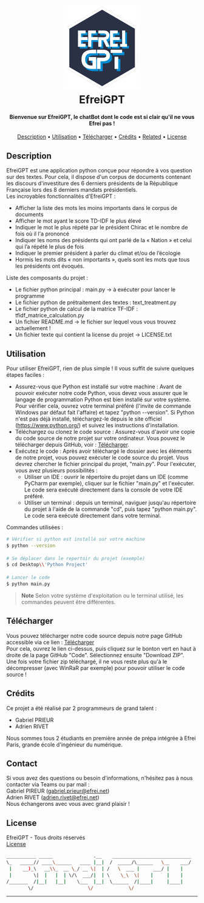 <h1 align="center">
  <br>
  <a><img src="images\\logo.png" alt="Markdownify" width="200"></a>
  <br>
  EfreiGPT
  <br>
</h1>

<h4 align="center">Bienvenue sur EfreiGPT, le chatBot dont le code est si clair qu'il ne vous Efrei pas !</h4>

<p align="center">
  <a href="#description">Description</a> •
  <a href="#utilisation">Utilisation</a> •
  <a href="#télécharger">Télécharger</a> •
  <a href="#crédits">Crédits</a> •
  <a href="#related">Related</a> •
  <a href="#license">License</a>
</p>

## Description

EfreiGPT est une  application python conçue pour répondre à vos question sur des textes. Pour cela, il dispose d'un corpus de documents contenant les discours d'investiture des 6 derniers présidents de la République Française lors des 8 derniers mandats présidentiels.
<br>Les incroyables fonctionnalités d'EfreiGPT :
- Afficher la liste des mots les moins importants dans le corpus de documents
- Afficher le mot ayant le score TD-IDF le plus élevé 
- Indiquer le mot le plus répété par le président Chirac et le nombre de fois où il l'a prononcé
- Indiquer les noms des présidents qui ont parlé de la « Nation » et celui qui l’a répété le plus de
fois 
- Indiquer le premier président à parler du climat et/ou de l’écologie 
- Hormis les mots dits « non importants », quels sont les mots que tous les présidents ont évoqués.

Liste des composants du projet :
- Le fichier python principal : main.py -> à exécuter pour lancer le programme
- Le fichier python de prétraitement des textes : text_treatment.py
- Le fichier python de calcul de la matrice TF-IDF : tfidf_matrice_calculation.py
- Un fichier README.md -> le fichier sur lequel vous vous trouvez actuellement !
- Un fichier texte qui contient la license du projet -> LICENSE.txt 


## Utilisation

Pour utiliser EfreiGPT, rien de plus simple ! Il vous suffit de suivre quelques étapes faciles :
- Assurez-vous que Python est installé sur votre machine : Avant de pouvoir exécuter notre code Python, vous devez vous assurer que le langage de programmation Python est bien installé sur votre système. Pour vérifier cela, ouvrez votre terminal préféré (l'invite de commande Windows par défaut fait l'affaire) et tapez "python --version". Si Python n'est pas déjà installé, téléchargez-le depuis le site officiel (https://www.python.org/) et suivez les instructions d'installation.
- Téléchargez ou clonez le code source : Assurez-vous d'avoir une copie du code source de notre projet sur votre ordinateur. Vous pouvez le télécharger depuis GitHub, voir : <a href="#télécharger">Télécharger</a>.
- Exécutez le code : Après avoir téléchargé le dossier avec les éléments de notre projet, vous pouvez exécuter le code source du projet. Vous devrez chercher le fichier principal du projet, "main.py". Pour l'exécuter, vous avez plusieurs possibilités :
    - Utiliser un IDE : ouvrir le répertoire du projet dans un IDE (comme PyCharm par exemple), cliquer sur le fichier "main.py" et l'exécuter. Le code sera exécuté directement dans la console de votre IDE préféré.
    - Utiliser un terminal : depuis un terminal, naviguer jusqu'au répertoire du projet à l'aide de la commande "cd", puis tapez "python main.py". Le code sera exécuté directement dans votre terminal.

Commandes utilisées :

```bash
# Vérifier si python est installé sur votre machine
$ python --version

# Se déplacer dans le repertoir du projet (exemple)
$ cd Desktop\\'Python Project'

# Lancer le code
$ python main.py
```

> **Note**
> Selon votre système d'exploitation ou le terminal utilisé, les commandes peuvent être différentes.


## Télécharger

Vous pouvez télécharger notre code source depuis notre page GitHub accessible via ce lien : [Télécharger](https://github.com/Adri1-rvt/pychatbot-prieur-rivet-f) 
<br>Pour cela, ouvrez le lien ci-dessus, puis cliquez sur le bonton vert en haut à droite de la page GitHub "Code". 
Sélectionnez ensuite "Download ZIP". <br>Une fois votre fichier zip téléchargé, il ne vous reste plus qu'à le décompresser (avec WinRaR par exemple) pour pouvoir utiliser le code source !


## Crédits

Ce projet a été réalisé par 2 programmeurs de grand talent :
- Gabriel PRIEUR
- Adrien RIVET

Nous sommes tous 2 étudiants en première année de prépa intégrée à Efrei Paris, grande école d'ingénieur du numérique.

## Contact
Si vous avez des questions ou besoin d'informations, n'hésitez pas à nous contacter via Teams ou par mail :<br>
Gabriel PIREUR (gabriel.prieur@efrei.net)<br>
Adrien RIVET (adrien.rivet@efrei.net)<br>
Nous échangerons avec vous avec grand plaisir !

## License

EfreiGPT - Tous droits réservés<br>
<a href="LICENSE.txt">License</a> 

```bash
___________ _____               .__    _____________________________
\_   _____// ____\______   ____ |__|  /  _____/\______   \__    ___/
 |    __)_\   __\\_  __ \_/ __ \|  | /   \  ___ |     ___/ |    |
 |        \|  |   |  | \/\  ___/|  | \    \_\  \|    |     |    |
/_______  /|__|   |__|    \___  |__|  \______  /|____|     |____|
        \/                    \/             \/
```
---
